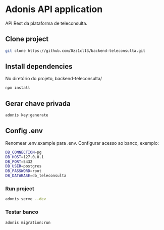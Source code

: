 # Adonis API application

API Rest da plataforma de teleconsulta.

## Clone project

```bash
git clone https://github.com/0zz1cl13/backend-teleconsulta.git
```

## Install dependencies 

No diretório do projeto, backend-teleconsulta/

```bash
npm install
```

## Gerar chave privada 

```bash
adonis key:generate
```

## Config .env

Renomear .env.example para .env.
Configurar acesso ao banco, exemplo:

```bash
DB_CONNECTION=pg 
DB_HOST=127.0.0.1 
DB_PORT=5432
DB_USER=postgres
DB_PASSWORD=root
DB_DATABASE=db_teleconsulta
```

### Run project

```bash
adonis serve --dev
```

### Testar banco

```bash
adonis migration:run
```
